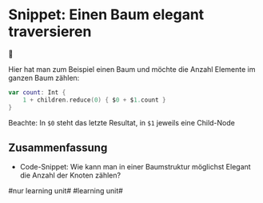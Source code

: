 # Snippet: Einen Baum elegant traversieren
👣

Hier hat man zum Beispiel einen Baum und möchte die Anzahl Elemente im ganzen Baum zählen:

```swift
var count: Int {
    1 + children.reduce(0) { $0 + $1.count }
}
```

Beachte: In `$0` steht das letzte Resultat, in `$1` jeweils eine Child-Node


## Zusammenfassung
- Code-Snippet: Wie kann man in einer Baumstruktur möglichst Elegant die Anzahl der Knoten zählen?


#nur learning unit# #learning unit#